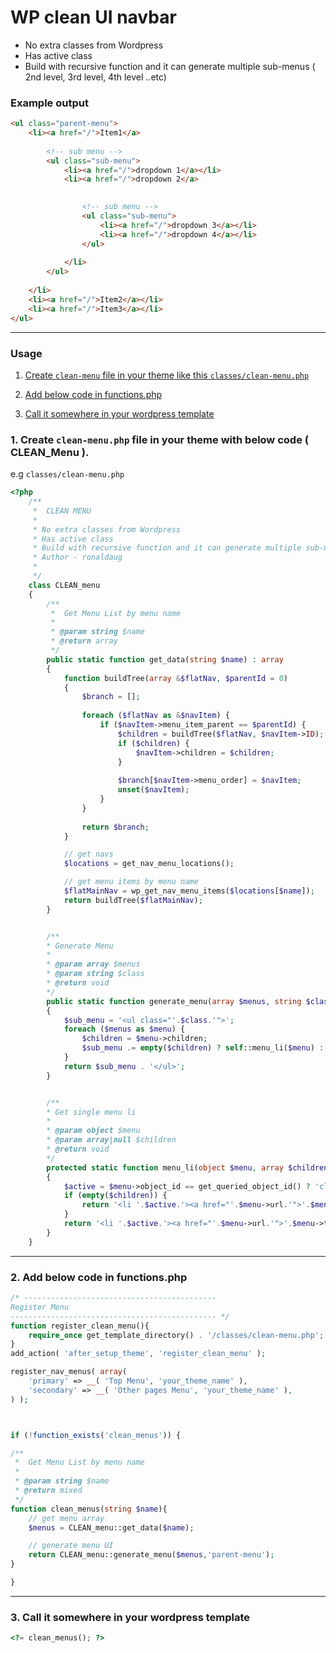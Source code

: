 # WP clean UI navbar

- No extra classes from Wordpress
- Has active class
- Build with recursive function and it can generate multiple sub-menus ( 2nd level, 3rd level, 4th level ..etc)

### Example output

```html
<ul class="parent-menu">
    <li><a href="/">Item1</a>
    
        <!-- sub menu -->
        <ul class="sub-menu">
            <li><a href="/">dropdown 1</a></li>
            <li><a href="/">dropdown 2</a>
            

                <!-- sub menu -->
                <ul class="sub-menu">
                    <li><a href="/">dropdown 3</a></li>
                    <li><a href="/">dropdown 4</a></li>
                </ul>
                
            </li>
        </ul>
        
    </li>
    <li><a href="/">Item2</a></li>
    <li><a href="/">Item3</a></li>
</ul>
```



-------------------------------------
### Usage 

1. [Create `clean-menu` file in your theme like this `classes/clean-menu.php`](#createfile)

2. [Add below code in functions.php](#functions)

3. [Call it somewhere in your wordpress template](#callit)


### 1. Create `clean-menu.php` file in your theme with below code ( CLEAN_Menu ).

e.g `classes/clean-menu.php` <a name="createfile"></a>

```php
<?php
    /**
     *  CLEAN MENU
     * 
     * No extra classes from Wordpress
     * Has active class
     * Build with recursive function and it can generate multiple sub-menus ( 2nd level, 3rd level, 4th level ..etc)
     * Author - ronaldaug
     * 
     */
    class CLEAN_menu
    {
        /**
         *  Get Menu List by menu name
         *
         * @param string $name
         * @return array
         */
        public static function get_data(string $name) : array
        {
            function buildTree(array &$flatNav, $parentId = 0)
            {
                $branch = [];
        
                foreach ($flatNav as &$navItem) {
                    if ($navItem->menu_item_parent == $parentId) {
                        $children = buildTree($flatNav, $navItem->ID);
                        if ($children) {
                            $navItem->children = $children;
                        }
        
                        $branch[$navItem->menu_order] = $navItem;
                        unset($navItem);
                    }
                }
        
                return $branch;
            }

            // get navs
            $locations = get_nav_menu_locations();

            // get menu items by menu name
            $flatMainNav = wp_get_nav_menu_items($locations[$name]);
            return buildTree($flatMainNav);
        }


        /**
        * Generate Menu
        *
        * @param array $menus
        * @param string $class
        * @return void
        */
        public static function generate_menu(array $menus, string $class) : string
        {
            $sub_menu = '<ul class="'.$class.'">';
            foreach ($menus as $menu) {
                $children = $menu->children;
                $sub_menu .= empty($children) ? self::menu_li($menu) : self::menu_li($menu, $children);
            }
            return $sub_menu . '</ul>';
        }


        /**
		* Get single menu li
		*
		* @param object $menu
		* @param array|null $children
		* @return void
		*/
        protected static function menu_li(object $menu, array $children = null) : string
        {
            $active = $menu->object_id == get_queried_object_id() ? 'class="active"' : '';
            if (empty($children)) {
                return '<li '.$active.'><a href="'.$menu->url.'">'.$menu->title.'</a></li>';
            }
            return '<li '.$active.'><a href="'.$menu->url.'">'.$menu->title.'</a>'. self::generate_menu($children, 'sub-menu') .'</li>';
        }
    }

```
--------------


### 2. Add below code in functions.php <a name="functions"></a>

```php
/* -------------------------------------------
Register Menu
---------------------------------------------- */
function register_clean_menu(){
	require_once get_template_directory() . '/classes/clean-menu.php';
}
add_action( 'after_setup_theme', 'register_clean_menu' );

register_nav_menus( array(
    'primary' => __( 'Top Menu', 'your_theme_name' ),
    'secondary' => __( 'Other pages Menu', 'your_theme_name' ),
) );



if (!function_exists('clean_menus')) {

/**
 *  Get Menu List by menu name
 *
 * @param string $name
 * @return mixed
 */
function clean_menus(string $name){
    // get menu array
    $menus = CLEAN_menu::get_data($name);

    // generate menu UI
    return CLEAN_menu::generate_menu($menus,'parent-menu');
}

}

```

--------------


### 3. Call it somewhere in your wordpress template <a name="callit"></a>
```php
<?= clean_menus(); ?>
```
